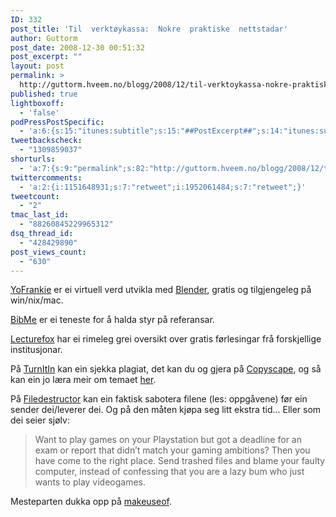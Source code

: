 ```yaml
---
ID: 332
post_title: 'Til  verktøykassa:  Nokre  praktiske  nettstadar'
author: Guttorm
post_date: 2008-12-30 00:51:32
post_excerpt: ""
layout: post
permalink: >
  http://guttorm.hveem.no/blogg/2008/12/til-verktoykassa-nokre-praktiske-nettstadar/
published: true
lightboxoff:
  - 'false'
podPressPostSpecific:
  - 'a:6:{s:15:"itunes:subtitle";s:15:"##PostExcerpt##";s:14:"itunes:summary";s:15:"##PostExcerpt##";s:15:"itunes:keywords";s:17:"##WordPressCats##";s:13:"itunes:author";s:10:"##Global##";s:15:"itunes:explicit";s:2:"No";s:12:"itunes:block";s:2:"No";}'
tweetbackscheck:
  - "1309859037"
shorturls:
  - 'a:7:{s:9:"permalink";s:82:"http://guttorm.hveem.no/blogg/2008/12/til-verktoykassa-nokre-praktiske-nettstadar/";s:7:"tinyurl";s:25:"http://tinyurl.com/am9s8b";s:4:"isgd";s:17:"http://is.gd/hmbt";s:5:"bitly";s:18:"http://bit.ly/Vo3w";s:5:"snipr";s:22:"http://snipr.com/asrxd";s:5:"snurl";s:22:"http://snurl.com/asrxd";s:7:"snipurl";s:24:"http://snipurl.com/asrxd";}'
twittercomments:
  - 'a:2:{i:1151648931;s:7:"retweet";i:1952061484;s:7:"retweet";}'
tweetcount:
  - "2"
tmac_last_id:
  - "88260845229965312"
dsq_thread_id:
  - "428429890"
post_views_count:
  - "630"
---
```

<a href="http://www.makeuseof.com/tag/yo-frankie-free-open-source-platform-game/">YoFrankie</a> er ei virtuell verd utvikla med <a href="http://www.blender.org/">Blender</a>, gratis og tilgjengeleg på win/nix/mac.

<a href="http://www.bibme.org/">BibMe</a> er ei teneste for å halda styr på referansar.

<a href="http://lecturefox.com/">Lecturefox</a> har ei rimeleg grei oversikt over gratis førlesingar frå forskjellige institusjonar.

På <a href="http://www.turnitin.com/static/index.html">TurnItIn</a> kan ein sjekka plagiat, det kan du og gjera på <a href="http://www.copyscape.com/">Copyscape</a>, og så kan ein jo læra meir om temaet <a href="http://www.plagiarism.org/">her</a>.

På <a href="http://www.xnet.se/fd/">Filedestructor</a> kan ein faktisk sabotera filene (les: oppgåvene) før ein sender dei/leverer dei. Og på den måten kjøpa seg litt ekstra tid... Eller som dei seier sjølv:
<blockquote>Want to play games on your Playstation but got a deadline for an exam or report that didn’t match your gaming ambitions?
Then you have come to the right place.
Send trashed files and blame your faulty computer, instead of confessing that you are a lazy bum who just wants to play videogames.</blockquote>
Mesteparten dukka opp på <a href="http://feedproxy.google.com/~r/Makeuseof/~3/sNcAOzxY7_k/">makeuseof</a>.